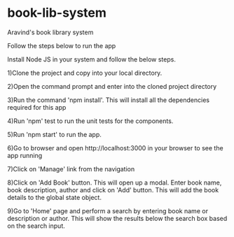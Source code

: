# book-lib-system
Aravind's book library system

Follow the steps below to run the app

Install Node JS in your system and follow the below steps. 

1)Clone the project and copy into your local directory.

2)Open the command prompt and enter into the cloned project directory

3)Run the command 'npm install'. This will install all the dependencies required for this app

4)Run 'npm' test to run the unit tests for the components.

5)Run 'npm start' to run the app.

6)Go to browser and open http://localhost:3000 in your browser to see the app running

7)Click on 'Manage' link from the navigation

8)Click on 'Add Book' button. This will open up a modal. Enter book name, book description, author and click on 'Add' button. This will add the book details to the global state object.

9)Go to 'Home' page and perform a search by entering book name or description or author. This will show the results below the search box based on the search input.
